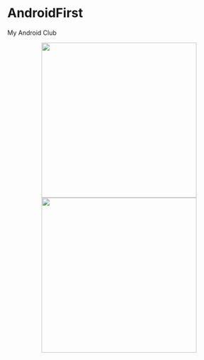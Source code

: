 # AndroidFirst
My Android Club 
<p align="center">
  <img src="C:\Users\Lenovo\Desktop\androidclub\ImageFilters\1.png" width="350"/>
  <img src="C:\Users\Lenovo\Desktop\androidclub\ImageFilters\2.png" width="350"/>
</p>
